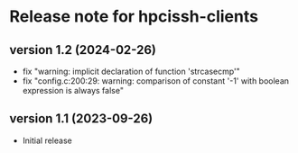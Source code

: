 # Release note for hpcissh-clients

## version 1.2 (2024-02-26)

- fix "warning: implicit declaration of function 'strcasecmp'"
- fix "config.c:200:29: warning: comparison of constant '-1' with boolean expression is always false"

## version 1.1 (2023-09-26)

- Initial release
